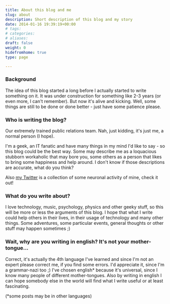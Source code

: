 ```yaml
---
title: About this blog and me
slug: about
description: Short description of this blog and my story
date: 2014-01-16 19:39:19+00:00
# tags:
# categories:
# aliases:
draft: false
weight: 0
hidefromhome: true
type: page

---
```


### Background


The idea of this blog started a long before I actually started to write something on it. It was under construction for something like 2-3 years (or even more, I can't remember). But now it's alive and kicking. Well, some things are still to be done or done better - just have some patience please.


### Who is writing the blog?


Our extremely trained public relations team. Nah, just kidding, it's just me, a normal person (I hope).

I'm a geek, an IT fanatic and have many things in my mind I'd like to say - so this blog could be the best way. Some may describe me as a loquacious stubborn workaholic that may bore you, some others as a person that likes to bring some happiness and help around. I don't know if those descriptions are accurate, what do you think?

Also [my Twitter](https://twitter.com/TheMatjaz) is a collection of some neuronal activity of mine, check it out!


### What do you write about?


I love technology, music, psychology, physics and other geeky stuff, so this will be more or less the arguments of this blog. I hope that what I write could help others in their lives, in their usage of technology and many other things. Some adventures, some particular events, general thoughts or other stuff may happen sometimes ;)


### Wait, why are you writing in english? It's not your mother-tongue...


Correct, it's actually the 4th language I've learned and since I'm not an expert please correct me, if you find some errors. I'd appreciate it, since I'm a grammar-nazi too ;) I've chosen english* because it's universal, since I know many people of different mother-tongues. Also by writing in english I can hope somebody else in the world will find what I write useful or at least fascinating.

(*some posts may be in other languages)
